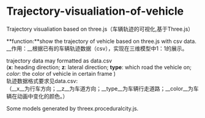 # Trajectory-visualiation-of-vehicle
Trajectory visualiation based on three.js（车辆轨迹的可视化,基于Three.js）  

**function:**show the trajectory of vehicle based on three.js with csv data.  
__作用：__根据已有的车辆轨迹数据（csv），实现在三维模型中1：1的展示。  

 trajectory data may formatted as data.csv  
  (__x__: heading direction; __z__: lateral direction; __type__: which road the vehicle on; _color_: the color of vehicle in certain frame )  
  轨迹数据格式要求见data.csv:  
（__x__为行车方向；__z__为车道方向；__type__为车辆行走道路；__color__为车辆在动画中变化的颜色。）    
  
    
Some models generated by threex.proceduralcity.js.
